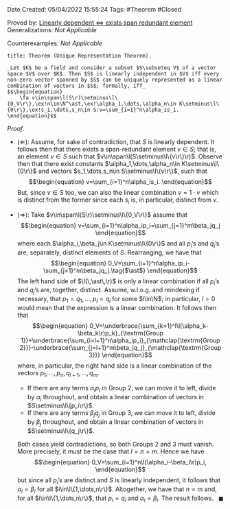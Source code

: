 <br />
<br />

Date Created: 05/04/2022 15:55:24
Tags: #Theorem #Closed

Proved by: [Linearly dependent $\Leftrightarrow$ exists span redundant element](Linearly%20dependent%20iff%20exists%20span%20redundant%20element.md)
Generalizations: _Not Applicable_

Counterexamples: _Not Applicable_

``` ad-Theorem
title: Theorem (Unique Representation Theorem).

_Let $K$ be a field and consider a subset $S\subseteq V$ of a vector space $V$ over $K$. Then $S$ is linearly independent in $V$ iff every non-zero vector spanned by $S$ can be uniquely represented as a linear combination of vectors in $S$; formally, iff_
$$\begin{equation}
    \fa v\in\span\l(S\r)\setminus\l\{0_V\r\},\ex!n\in\N^\ast,\ex!\alpha_1,\dots,\alpha_n\in K\setminus\l\{0\r\},\ex!s_1,\dots,s_n\in S:v=\sum_{i=1}^n\alpha_is_i.
\end{equation}$$

```

_Proof_.
* ($\Leftarrow$): Assume, for sake of contradiction, that $S$ is linearly dependent. It follows then that there exists a span-redundant element $v\in S$; that is, an element $v\in S$ such that $v\in\span\l(S\setminus\l\{v\r\}\r)$. Observe then that there exist constants $\alpha_1,\dots,\alpha_n\in K\setminus\l\{0\r\}$ and vectors $s_1,\dots,s_n\in S\setminus\l\{v\r\}$, such that
$$\begin{equation}
    v=\sum_{i=1}^n\alpha_is_i.
\end{equation}$$
But, since $v\in S$ too, we can also the linear combination $v=1\cdot v$ which is distinct from the former since each $s_i$ is, in particular, distinct from $v$.

* ($\Rightarrow$): Take $v\in\span\l(S\r)\setminus\l\{0_V\r\}$ assume that
$$\begin{equation}
    v=\sum_{i=1}^n\alpha_ip_i=\sum_{j=1}^m\beta_jq_j
\end{equation}$$
where each $\alpha_i,\beta_j\in K\setminus\l\{0\r\}$ and all $p_i\textrm{'}$s and $q_j\textrm{'}$s are, separately, distinct elements of $S$. Rearranging, we have that
$$\begin{equation}
    0_V=\sum_{i=1}^n\alpha_ip_i-\sum_{j=1}^m\beta_jq_j.\tag{$\ast$}
\end{equation}$$
The left hand side of $\l(\,\ast\,\r)$ is only a linear combination if all $p_i\textrm{'}$s and $q_j\textrm{'}$s are, together, distinct. Assume, w.l.o.g. and reindexing if necessary, that $p_1=q_1,\dots,p_l=q_l$ for some $l\in\N$; in particular, $l=0$ would mean that the expression is a linear combination. It follows then that
$$\begin{equation}
    0_V=\underbrace{\sum_{k=1}^l\l(\alpha_k-\beta_k\r)p_k}_{\textrm{Group 1}}+\underbrace{\sum_{i=l+1}^n\alpha_ip_i}_{\mathclap{\textrm{Group 2}}}-\underbrace{\sum_{j=l+1}^m\beta_jq_j}_{\mathclap{\textrm{Group 3}}}
\end{equation}$$
where, in particular, the right hand side is a linear combination of the vectors $p_1,\dots,p_n,q_{l+1},\dots,q_m$.
  * If there are any terms $\alpha_ip_i$ in Group 2, we can move it to left, divide by $\alpha_i$ throughout, and obtain a linear combination of vectors in $S\setminus\l\{p_i\r\}$.
  * If there are any terms $\beta_jq_j$ in Group 3, we can move it to left, divide by $\beta_j$ throughout, and obtain a linear combination of vectors in $S\setminus\l\{q_j\r\}$.

  Both cases yield contradictions, so both Groups 2 and 3 must vanish. More precisely, it must be the case that $l=n=m$. Hence we have
$$\begin{equation}
    0_V=\sum_{i=1}^n\l(\alpha_i-\beta_i\r)p_i,
\end{equation}$$
but since all $p_i\textrm{'}$s are distinct and $S$ is linearly independent, it follows that $\alpha_i=\beta_i$ for all $i\in\l\{1,\dots,n\r\}$. Altogether, we have that $n=m$ and, for all $i\in\l\{1,\dots,n\r\}$, that $p_i=q_i$ and $\alpha_i=\beta_i$. The result follows.<span style="float:right;">$\blacksquare$</span>
